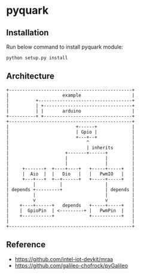 pyquark
=========

## Installation

Run below command to install pyquark module:

    python setup.py install

## Architecture

```
+----------------------------------------------+
|                    example                   |
|          +-----------------------------------+
|          | +---------------------------------+
|          | |       arduino                   |
+----------+ +---------------------------------+
+----------------------------------------------+
|                         +------+             |
|                         | Gpio |             |
|                         +---+--+             |
|                             ^                |
|                             | inherits       |
|                     +-------+------+         |
|                     |              |         |
|                     |              |         |
|     +-------+  +----+----+   +-----+-----+   |
|     |  Aio  |  |   Dio   |   |   PwmIO   |   |
|     +---+---+  +--+------+   +-----+-----+   |
|         |         |                |         |
| depends +---------+                | depends |
|         |                          |         |
|         v                          v         |
|    +----+------+   depends   +-----+-----+   |
|    |  GpioPin  | <---------+ |   PwmPin  |   |
|    +-----------+             +-----------+   |
|                                              |
+----------------------------------------------+
```

## Reference
- https://github.com/intel-iot-devkit/mraa
- https://github.com/galileo-chofrock/pyGalileo